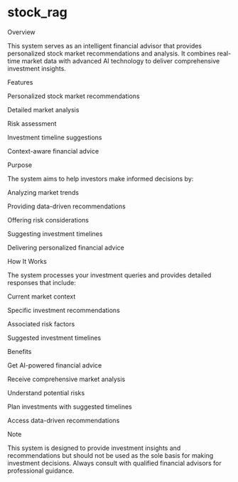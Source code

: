 # stock_rag

Overview

This system serves as an intelligent financial advisor that provides personalized stock market recommendations and analysis. It combines real-time market data with advanced AI technology to deliver comprehensive investment insights.

Features

Personalized stock market recommendations

Detailed market analysis

Risk assessment

Investment timeline suggestions

Context-aware financial advice

Purpose

The system aims to help investors make informed decisions by:

Analyzing market trends

Providing data-driven recommendations

Offering risk considerations

Suggesting investment timelines

Delivering personalized financial advice

How It Works

The system processes your investment queries and provides detailed responses that include:

Current market context

Specific investment recommendations

Associated risk factors

Suggested investment timelines

Benefits

Get AI-powered financial advice

Receive comprehensive market analysis

Understand potential risks

Plan investments with suggested timelines

Access data-driven recommendations

Note

This system is designed to provide investment insights and recommendations but should not be used as the sole basis for making investment decisions. Always consult with qualified financial advisors for professional guidance.
